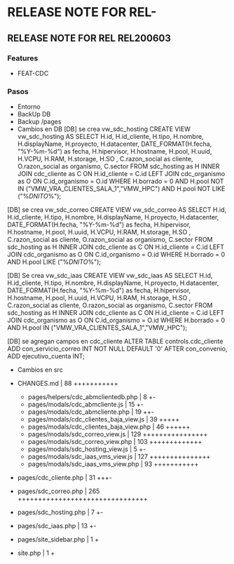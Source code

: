 # RELEASE NOTE FOR REL-

## RELEASE NOTE FOR REL REL200603

### Features

- FEAT-CDC
### Pasos

- Entorno
- BackUp DB
- Backup /pages
- Cambios en DB
[DB] se crea vw_sdc_hosting
CREATE VIEW vw_sdc_hosting AS
  SELECT H.id, H.id_cliente, H.tipo, H.nombre, H.displayName, H.proyecto, H.datacenter, DATE_FORMAT(H.fecha, "%Y-%m-%d") as fecha, H.hipervisor, H.hostname, H.pool, H.uuid, H.VCPU, H.RAM, H.storage, H.SO , C.razon_social as cliente, O.razon_social as organismo, C.sector 
    FROM sdc_hosting as H 
    INNER JOIN cdc_cliente as C ON H.id_cliente = C.id 
    LEFT JOIN cdc_organismo as O ON C.id_organismo = O.id 
    WHERE H.borrado = 0 
    AND H.pool NOT IN ("VMW_VRA_CLIENTES_SALA_1","VMW_HPC") 
    AND H.pool NOT LIKE ("%_DNITO_%");

[DB] se crea vw_sdc_correo
CREATE VIEW vw_sdc_correo AS
  SELECT H.id, H.id_cliente, H.tipo, H.nombre, H.displayName, H.proyecto, H.datacenter, DATE_FORMAT(H.fecha, "%Y-%m-%d") as fecha, H.hipervisor, H.hostname, H.pool, H.uuid, H.VCPU, H.RAM, H.storage, H.SO , C.razon_social as cliente, O.razon_social as organismo, C.sector 
    FROM sdc_hosting as H 
    INNER JOIN cdc_cliente as C ON H.id_cliente = C.id 
    LEFT JOIN cdc_organismo as O ON C.id_organismo = O.id 
    WHERE H.borrado = 0 
    AND H.pool LIKE ("%_DNITO_%");

[DB] Se crea vw_sdc_iaas
CREATE VIEW vw_sdc_iaas AS
  SELECT H.id, H.id_cliente, H.tipo, H.nombre, H.displayName, H.proyecto, H.datacenter, DATE_FORMAT(H.fecha, "%Y-%m-%d") as fecha, H.hipervisor, H.hostname, H.pool, H.uuid, H.VCPU, H.RAM, H.storage, H.SO , C.razon_social as cliente, O.razon_social as organismo, C.sector 
    FROM sdc_hosting as H 
    INNER JOIN cdc_cliente as C ON H.id_cliente = C.id 
    LEFT JOIN cdc_organismo as O ON C.id_organismo = O.id 
    WHERE H.borrado = 0 
    AND H.pool IN ("VMW_VRA_CLIENTES_SALA_1","VMW_HPC");

[DB] se agregan campos en cdc_cliente
ALTER TABLE controls.cdc_cliente
 ADD con_servicio_correo INT NOT NULL DEFAULT '0' AFTER con_convenio,
 ADD ejecutivo_cuenta INT;

- Cambios en src

- CHANGES.md                              |  88 +++++++++++
    - pages/helpers/cdc_abmclientedb.php      |   8 +-
    - pages/modals/cdc_abmcliente.js          |  15 +-
    - pages/modals/cdc_abmcliente.php         |  19 ++-
    - pages/modals/cdc_clientes_baja_view.js  |  39 +++++
    - pages/modals/cdc_clientes_baja_view.php |  46 ++++++
    - pages/modals/sdc_correo_view.js         | 129 ++++++++++++++++
    - pages/modals/sdc_correo_view.php        | 103 +++++++++++++
    - pages/modals/sdc_hosting_view.js        |   5 +-
    - pages/modals/sdc_iaas_vms_view.js       | 127 +++++++++++++++
    - pages/modals/sdc_iaas_vms_view.php      |  93 +++++++++++
- pages/cdc_cliente.php                   |  31 +++-
- pages/sdc_correo.php                    | 265 ++++++++++++++++++++++++++++++++
- pages/sdc_hosting.php                   |   7 +-
- pages/sdc_iaas.php                      |  13 +-
- pages/site_sidebar.php                  |   1 +
- site.php                                |   1 +